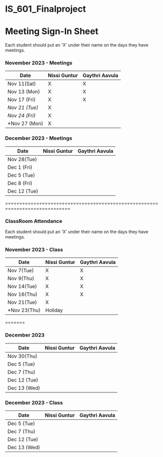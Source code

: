 # IS_601_Finalproject

# Meeting Sign-In Sheet

Each student should put an 'X' under their name on the days they have meetings.

### November 2023 - Meetings

| Date           | Nissi Guntur |Gaythri Aavula |
|-------------   |-----------   |-----------    |         
| Nov  11(Sat)   |      X       |     X          |           
| Nov 13 (Mon)   |      X       |     X          |           
| Nov 17 (Fri)   |      X       |     X          |           
| *Nov 21 (Tue)* |      X       |               |            
| *Nov 24 (Fri)* |      X       |               |  
| *Nov 27 (Mon) |       X       |               | 

           

### December 2023 - Meetings

| Date           | Nissi Guntur |Gaythri Aavula |
|-------------   |-----------   |-----------    |
| Nov 28(Tue)    |              |               |           
| Dec 1 (Fri)    |              |               |           
| Dec 5 (Tue)    |              |               |           
| Dec 8 (Fri)    |              |               |           
| Dec 12 (Tue)   |              |               |  

=============================================================================


### ClassRoom Attendance

Each student should put an 'X' under their name on the days they have meetings.

### November 2023 - Class

| Date            | Nissi Guntur |Gaythri Aavula |
|-------------    |-----------   |-----------    |         
| Nov   7(Tue)    |      X       |     X         |           
| Nov   9(Thu)    |      X       |     X         |           
| Nov   14(Tue)   |      X       |     X         |           
| Nov   16(Thu)   |      X       |     X         |            
| Nov   21(Tue)   |      X       |             |      
|*Nov   23(Thu)   |    Holiday   |             | 
=======

### December 2023 

| Date           | Nissi Guntur |Gaythri Aavula |
|-------------   |-----------   |-----------    |
| Nov 30(Thu)    |              |               |                   
| Dec 5 (Tue)    |              |               |           
| Dec 7 (Thu)    |              |               |           
| Dec 12 (Tue)   |              |               | 
| Dec 13 (Wed)   |              |               | 

           

### December 2023 - Class

| Date           | Nissi Guntur |Gaythri Aavula |
|-------------   |-----------   |-----------    |         
| Dec 5 (Tue)    |              |               |           
| Dec 7 (Thu)    |              |               |           
| Dec 12 (Tue)   |              |               |           
| Dec 13 (Wed)   |              |               | 
